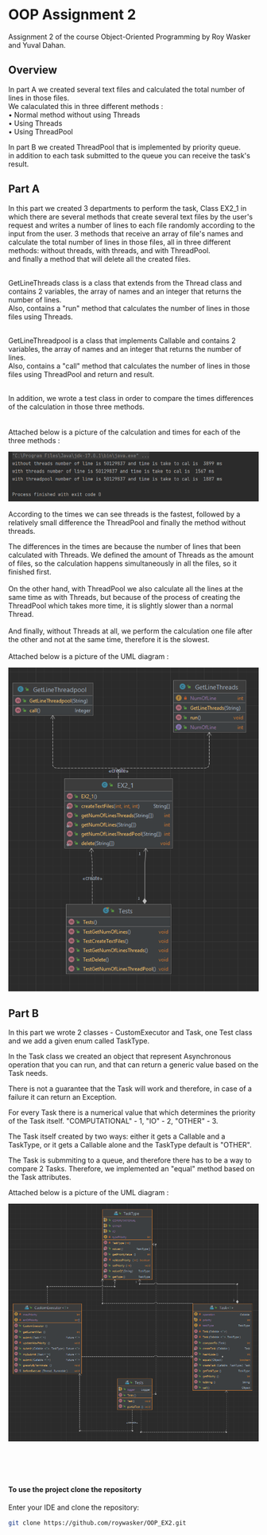 # OOP Assignment 2
Assignment 2 of the course Object-Oriented Programming by Roy Wasker and Yuval Dahan.

##  Overview

In part A we created several text files and calculated the total number of lines in those files.<br>
We calaculated this in three different methods : <br>
• Normal method without using Threads<br>
• Using Threads<br>
• Using ThreadPool<br>

In part B we created ThreadPool that is implemented by priority queue. <br> 
in addition to each task submitted to the queue you can receive the task's result.

## Part A

In this part we created 3 departments to perform the task,
Class EX2_1 in which there are several methods that create several text files by the user's request and writes a number of lines to each file randomly according to the input from the user.
3 methods that receive an array of file's names and calculate the total number of lines in those files, all in three different methods: without threads, with threads, and with ThreadPool.<br>
and finally a method that will delete all the created files.

<br>
GetLineThreads class is a class that extends from the Thread class and contains 2 variables, the array of names and an integer that returns the number of lines.<br>
Also, contains a "run" method that calculates the number of lines in those files using Threads.<br><br>

GetLineThreadpool is a class that implements Callable <Integer> and contains 2 variables, the array of names and an integer that returns the number of lines.<br>
Also, contains a "call" method that calculates the number of lines in those files using ThreadPool and return and result.<br><br>

In addition, we wrote a test class in order to compare the times differences of the calculation in those three methods.<br><br><br>
Attached below is a picture of the calculation and times for each of the three methods :

<img src="EX2_1 tests.png" alt="EX2_1 tests.png" title="EX2_1 tests.png">

According to the times we can see threads is the fastest, followed by a relatively small difference the ThreadPool and finally the method without threads.

The differences in the times are because the number of lines that been calculated with Threads.
We defined the amount of Threads as the amount of files, so the calculation happens simultaneously in all the files, so it finished first.<br><br>
On the other hand, with ThreadPool we also calculate all the lines at the same time as with Threads, but because of the process of creating the ThreadPool which takes more time, it is slightly slower than a normal Thread.<br><br>
And finally, without Threads at all, we perform the calculation one file after the other and not at the same time, therefore it is the slowest.<br><br>
Attached below is a picture of the UML diagram :

<img src="EX2_1 diagram.png" alt="EX2_1 diagram.png" title="EX2_1 diagram.png">

## Part B

In this part we wrote 2 classes - CustomExecutor and Task, one Test class and we add a given enum called TaskType.

In the Task class we created an object that represent Asynchronous operation that you can run, and that can return a generic value based on the Task needs.
  
  
There is not a guarantee that the Task will work and therefore, in case of a failure it can return an Exception.
  
For every Task there is a numerical value that which determines the priority of the Task itself.
"COMPUTATIONAL" - 1, "IO" - 2, "OTHER" - 3.
  
The Task itself created by two ways: either it gets a Callable and a TaskType, or it gets a Callable alone and the TaskType default is "OTHER".
  
The Task is submmiting to a queue, and therefore there has to be a way to compare 2 Tasks.
Therefore, we implemented an "equal" method based on the Task attributes.











Attached below is a picture of the UML diagram :

<img src="EX2_2 diagram.png" alt="EX2_2 diagram.png" title="EX2_2 diagram.png">


<br><br><br>
#### To use the project clone the repositorty
Enter your IDE and clone the repository:
  ```sh
  git clone https://github.com/roywasker/OOP_EX2.git
  ```
